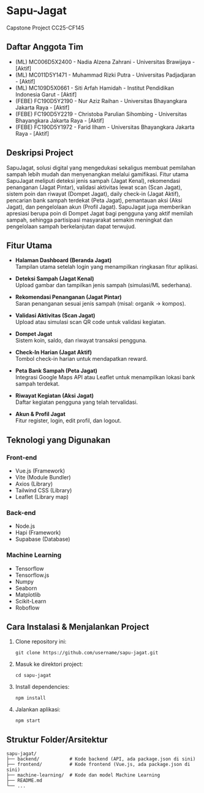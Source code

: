 # Sapu-Jagat
Capstone Project CC25-CF145

## Daftar Anggota Tim
- (ML) MC006D5X2400 - Nadia Alzena Zahrani - Universitas Brawijaya - [Aktif]
- (ML) MC011D5Y1471 - Muhammad Rizki Putra - Universitas Padjadjaran - [Aktif]
- (ML) MC109D5X0661 - Siti Arfah Hamidah - Institut Pendidikan Indonesia Garut - [Aktif]
- (FEBE) FC190D5Y2190 - Nur Aziz Raihan - Universitas Bhayangkara Jakarta Raya - [Aktif]
- (FEBE) FC190D5Y2219 - Christoba Parulian Sihombing - Universitas Bhayangkara Jakarta Raya - [Aktif]
- (FEBE) FC190D5Y1972 - Farid Ilham - Universitas Bhayangkara Jakarta Raya - [Aktif]

## Deskripsi Project
SapuJagat, solusi digital yang mengedukasi sekaligus membuat pemilahan sampah lebih mudah dan menyenangkan melalui gamifikasi. Fitur utama SapuJagat meliputi deteksi jenis sampah (Jagat Kenal), rekomendasi penanganan (Jagat Pintar), validasi aktivitas lewat scan (Scan Jagat), sistem poin dan riwayat (Dompet Jagat), daily check-in (Jagat Aktif), pencarian bank sampah terdekat (Peta Jagat), pemantauan aksi (Aksi Jagat), dan pengelolaan akun (Profil Jagat). SapuJagat juga memberikan apresiasi berupa poin di Dompet Jagat bagi pengguna yang aktif memilah sampah, sehingga partisipasi masyarakat semakin meningkat dan pengelolaan sampah berkelanjutan dapat terwujud.

## Fitur Utama
- **Halaman Dashboard (Beranda Jagat)**  
  Tampilan utama setelah login yang menampilkan ringkasan fitur aplikasi.

- **Deteksi Sampah (Jagat Kenal)**  
  Upload gambar dan tampilkan jenis sampah (simulasi/ML sederhana).

- **Rekomendasi Penanganan (Jagat Pintar)**  
  Saran penanganan sesuai jenis sampah (misal: organik → kompos).

- **Validasi Aktivitas (Scan Jagat)**  
  Upload atau simulasi scan QR code untuk validasi kegiatan.

- **Dompet Jagat**  
  Sistem koin, saldo, dan riwayat transaksi pengguna.

- **Check-In Harian (Jagat Aktif)**  
  Tombol check-in harian untuk mendapatkan reward.

- **Peta Bank Sampah (Peta Jagat)**  
  Integrasi Google Maps API atau Leaflet untuk menampilkan lokasi bank sampah terdekat.

- **Riwayat Kegiatan (Aksi Jagat)**  
  Daftar kegiatan pengguna yang telah tervalidasi.

- **Akun & Profil Jagat**  
  Fitur register, login, edit profil, dan logout.

## Teknologi yang Digunakan

### Front-end
- Vue.js (Framework)
- Vite (Module Bundler)
- Axios (Library)
- Tailwind CSS (Library)
- Leaflet (Library map)

### Back-end
- Node.js
- Hapi (Framework)
- Supabase (Database)

### Machine Learning
- Tensorflow
- Tensorflow.js
- Numpy
- Seaborn
- Matplotlib
- Scikit-Learn
- Roboflow

## Cara Instalasi & Menjalankan Project
1. Clone repository ini:
   ```
   git clone https://github.com/username/sapu-jagat.git
   ```
2. Masuk ke direktori project:
   ```
   cd sapu-jagat
   ```
3. Install dependencies:
   ```
   npm install
   ```
4. Jalankan aplikasi:
   ```
   npm start
   ```

## Struktur Folder/Arsitektur
```
sapu-jagat/
├── backend/           # Kode backend (API, ada package.json di sini)
├── frontend/          # Kode frontend (Vue.js, ada package.json di sini)
├── machine-learning/  # Kode dan model Machine Learning
├── README.md
└── ...
```


